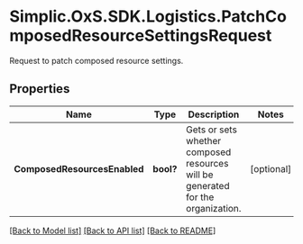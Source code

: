 # Simplic.OxS.SDK.Logistics.PatchComposedResourceSettingsRequest
Request to patch composed resource settings.

## Properties

Name | Type | Description | Notes
------------ | ------------- | ------------- | -------------
**ComposedResourcesEnabled** | **bool?** | Gets or sets whether composed resources will be generated for the organization. | [optional] 

[[Back to Model list]](../README.md#documentation-for-models) [[Back to API list]](../README.md#documentation-for-api-endpoints) [[Back to README]](../README.md)

